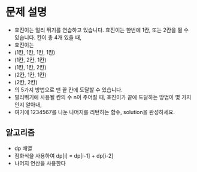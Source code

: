 # 문제 설명
- 효진이는 멀리 뛰기를 연습하고 있습니다. 효진이는 한번에 1칸, 또는 2칸을 뛸 수 있습니다. 칸이 총 4개 있을 때,
- 효진이는
- (1칸, 1칸, 1칸, 1칸)
- (1칸, 2칸, 1칸)
- (1칸, 1칸, 2칸)
- (2칸, 1칸, 1칸)
- (2칸, 2칸)
- 의 5가지 방법으로 맨 끝 칸에 도달할 수 있습니다.
- 멀리뛰기에 사용될 칸의 수 n이 주어질 때, 효진이가 끝에 도달하는 방법이 몇 가지인지 알아내,
- 여기에 1234567를 나눈 나머지를 리턴하는 함수, solution을 완성하세요.

## 알고리즘
- dp 배열
- 점화식을 사용하여 dp[i] = dp[i-1] + dp[i-2]
- 나머지 연산을 사용한다
